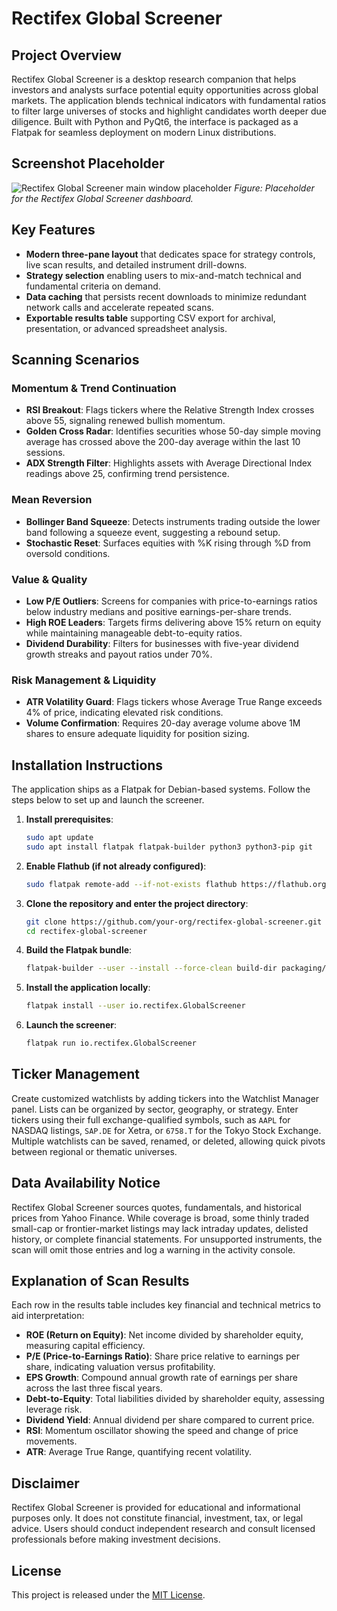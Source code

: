 # Rectifex Global Screener

## Project Overview
Rectifex Global Screener is a desktop research companion that helps investors and analysts surface potential equity opportunities across global markets. The application blends technical indicators with fundamental ratios to filter large universes of stocks and highlight candidates worth deeper due diligence. Built with Python and PyQt6, the interface is packaged as a Flatpak for seamless deployment on modern Linux distributions.

## Screenshot Placeholder
![Rectifex Global Screener main window placeholder](docs/images/screenshot-placeholder.png)
*Figure: Placeholder for the Rectifex Global Screener dashboard.*

## Key Features
- **Modern three-pane layout** that dedicates space for strategy controls, live scan results, and detailed instrument drill-downs.
- **Strategy selection** enabling users to mix-and-match technical and fundamental criteria on demand.
- **Data caching** that persists recent downloads to minimize redundant network calls and accelerate repeated scans.
- **Exportable results table** supporting CSV export for archival, presentation, or advanced spreadsheet analysis.

## Scanning Scenarios
### Momentum & Trend Continuation
- **RSI Breakout**: Flags tickers where the Relative Strength Index crosses above 55, signaling renewed bullish momentum.
- **Golden Cross Radar**: Identifies securities whose 50-day simple moving average has crossed above the 200-day average within the last 10 sessions.
- **ADX Strength Filter**: Highlights assets with Average Directional Index readings above 25, confirming trend persistence.

### Mean Reversion
- **Bollinger Band Squeeze**: Detects instruments trading outside the lower band following a squeeze event, suggesting a rebound setup.
- **Stochastic Reset**: Surfaces equities with %K rising through %D from oversold conditions.

### Value & Quality
- **Low P/E Outliers**: Screens for companies with price-to-earnings ratios below industry medians and positive earnings-per-share trends.
- **High ROE Leaders**: Targets firms delivering above 15% return on equity while maintaining manageable debt-to-equity ratios.
- **Dividend Durability**: Filters for businesses with five-year dividend growth streaks and payout ratios under 70%.

### Risk Management & Liquidity
- **ATR Volatility Guard**: Flags tickers whose Average True Range exceeds 4% of price, indicating elevated risk conditions.
- **Volume Confirmation**: Requires 20-day average volume above 1M shares to ensure adequate liquidity for position sizing.

## Installation Instructions
The application ships as a Flatpak for Debian-based systems. Follow the steps below to set up and launch the screener.

1. **Install prerequisites**:
   ```bash
   sudo apt update
   sudo apt install flatpak flatpak-builder python3 python3-pip git
   ```
2. **Enable Flathub (if not already configured)**:
   ```bash
   sudo flatpak remote-add --if-not-exists flathub https://flathub.org/repo/flathub.flatpakrepo
   ```
3. **Clone the repository and enter the project directory**:
   ```bash
   git clone https://github.com/your-org/rectifex-global-screener.git
   cd rectifex-global-screener
   ```
4. **Build the Flatpak bundle**:
   ```bash
   flatpak-builder --user --install --force-clean build-dir packaging/io.rectifex.GlobalScreener.json
   ```
5. **Install the application locally**:
   ```bash
   flatpak install --user io.rectifex.GlobalScreener
   ```
6. **Launch the screener**:
   ```bash
   flatpak run io.rectifex.GlobalScreener
   ```

## Ticker Management
Create customized watchlists by adding tickers into the Watchlist Manager panel. Lists can be organized by sector, geography, or strategy. Enter tickers using their full exchange-qualified symbols, such as `AAPL` for NASDAQ listings, `SAP.DE` for Xetra, or `6758.T` for the Tokyo Stock Exchange. Multiple watchlists can be saved, renamed, or deleted, allowing quick pivots between regional or thematic universes.

## Data Availability Notice
Rectifex Global Screener sources quotes, fundamentals, and historical prices from Yahoo Finance. While coverage is broad, some thinly traded small-cap or frontier-market listings may lack intraday updates, delisted history, or complete financial statements. For unsupported instruments, the scan will omit those entries and log a warning in the activity console.

## Explanation of Scan Results
Each row in the results table includes key financial and technical metrics to aid interpretation:
- **ROE (Return on Equity)**: Net income divided by shareholder equity, measuring capital efficiency.
- **P/E (Price-to-Earnings Ratio)**: Share price relative to earnings per share, indicating valuation versus profitability.
- **EPS Growth**: Compound annual growth rate of earnings per share across the last three fiscal years.
- **Debt-to-Equity**: Total liabilities divided by shareholder equity, assessing leverage risk.
- **Dividend Yield**: Annual dividend per share compared to current price.
- **RSI**: Momentum oscillator showing the speed and change of price movements.
- **ATR**: Average True Range, quantifying recent volatility.

## Disclaimer
Rectifex Global Screener is provided for educational and informational purposes only. It does not constitute financial, investment, tax, or legal advice. Users should conduct independent research and consult licensed professionals before making investment decisions.

## License
This project is released under the [MIT License](LICENSE).
